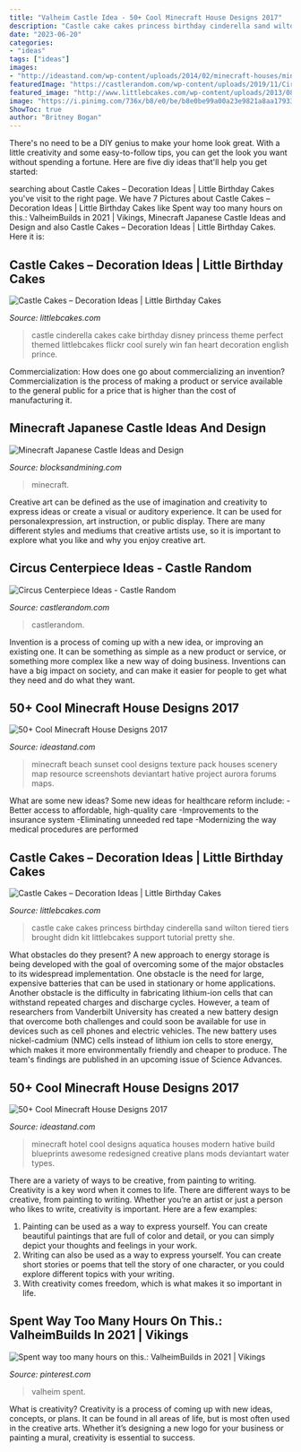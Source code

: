 ```yaml
---
title: "Valheim Castle Idea - 50+ Cool Minecraft House Designs 2017"
description: "Castle cake cakes princess birthday cinderella sand wilton tiered tiers brought didn kit littlebcakes support tutorial pretty she"
date: "2023-06-20"
categories:
- "ideas"
tags: ["ideas"]
images:
- "http://ideastand.com/wp-content/uploads/2014/02/minecraft-houses/minecraft-beach-sunset-36.jpg"
featuredImage: "https://castlerandom.com/wp-content/uploads/2019/11/Circus-Centerpiece-3.jpg"
featured_image: "http://www.littlebcakes.com/wp-content/uploads/2013/08/Cinderella-Castle-Cake.jpg"
image: "https://i.pinimg.com/736x/b8/e0/be/b8e0be99a00a23e9821a8aa179331e8a.jpg"
ShowToc: true
author: "Britney Bogan"
---
```



There's no need to be a DIY genius to make your home look great. With a little creativity and some easy-to-follow tips, you can get the look you want without spending a fortune. Here are five diy ideas that'll help you get started:  

	

		
searching about Castle Cakes – Decoration Ideas | Little Birthday Cakes you've visit to the right page. We have 7 Pictures about Castle Cakes – Decoration Ideas | Little Birthday Cakes like Spent way too many hours on this.: ValheimBuilds in 2021 | Vikings, Minecraft Japanese Castle Ideas and Design and also Castle Cakes – Decoration Ideas | Little Birthday Cakes. Here it is:
		
    
## Castle Cakes – Decoration Ideas | Little Birthday Cakes

<img loading=lazy src="http://www.littlebcakes.com/wp-content/uploads/2013/08/Cinderella-Castle-Cake.jpg" onerror="this.onerror=null;this.src='https://tse4.mm.bing.net/th?id=OIP.YSz5d4prMpC5GxNLJ7XF6gHaJ4&amp;pid=15.1';" alt="Castle Cakes – Decoration Ideas | Little Birthday Cakes">

_Source: littlebcakes.com_

>castle cinderella cakes cake birthday disney princess theme perfect themed littlebcakes flickr cool surely win fan heart decoration english prince. 

	

Commercialization: How does one go about commercializing an invention?
Commercialization is the process of making a product or service available to the general public for a price that is higher than the cost of manufacturing it.

    
## Minecraft Japanese Castle Ideas And Design

<img loading=lazy src="https://blocksandmining.com/wp-content/uploads/2020/11/Japanese_Castle-2048x989.jpg" onerror="this.onerror=null;this.src='https://tse3.mm.bing.net/th?id=OIP.kW1OQKXv4MHL6zowseNtBQHaDk&amp;pid=15.1';" alt="Minecraft Japanese Castle Ideas and Design">

_Source: blocksandmining.com_

>minecraft. 

	

Creative art can be defined as the use of imagination and creativity to express ideas or create a visual or auditory experience. It can be used for personalexpression, art instruction, or public display. There are many different styles and mediums that creative artists use, so it is important to explore what you like and why you enjoy creative art.

    
## Circus Centerpiece Ideas - Castle Random

<img loading=lazy src="https://castlerandom.com/wp-content/uploads/2019/11/Circus-Centerpiece-3.jpg" onerror="this.onerror=null;this.src='https://tse2.mm.bing.net/th?id=OIP.kjrhiVvk5gJ2rk4dJQnsVgHaLG&amp;pid=15.1';" alt="Circus Centerpiece Ideas - Castle Random">

_Source: castlerandom.com_

>castlerandom. 

	

Invention is a process of coming up with a new idea, or improving an existing one. It can be something as simple as a new product or service, or something more complex like a new way of doing business. Inventions can have a big impact on society, and can make it easier for people to get what they need and do what they want.

    
## 50+ Cool Minecraft House Designs 2017

<img loading=lazy src="http://ideastand.com/wp-content/uploads/2014/02/minecraft-houses/minecraft-beach-sunset-36.jpg" onerror="this.onerror=null;this.src='https://tse1.mm.bing.net/th?id=OIP.980uUvxUvjgFYrMcsDPMtwHaD8&amp;pid=15.1';" alt="50+ Cool Minecraft House Designs 2017">

_Source: ideastand.com_

>minecraft beach sunset cool designs texture pack houses scenery map resource screenshots deviantart hative project aurora forums maps. 

	

What are some new ideas?
Some new ideas for healthcare reform include: 
-Better access to affordable, high-quality care 
-Improvements to the insurance system 
-Eliminating unneeded red tape 
-Modernizing the way medical procedures are performed

    
## Castle Cakes – Decoration Ideas | Little Birthday Cakes

<img loading=lazy src="http://www.littlebcakes.com/wp-content/uploads/2013/08/Sand-Castle-Cake.jpg" onerror="this.onerror=null;this.src='https://tse3.mm.bing.net/th?id=OIP.Yiw9sbtaB4jN6TfoZGPHOQHaJ6&amp;pid=15.1';" alt="Castle Cakes – Decoration Ideas | Little Birthday Cakes">

_Source: littlebcakes.com_

>castle cake cakes princess birthday cinderella sand wilton tiered tiers brought didn kit littlebcakes support tutorial pretty she. 

	

What obstacles do they present?
A new approach to energy storage is being developed with the goal of overcoming some of the major obstacles to its widespread implementation. One obstacle is the need for large, expensive batteries that can be used in stationary or home applications. Another obstacle is the difficulty in fabricating lithium-ion cells that can withstand repeated charges and discharge cycles. However, a team of researchers from Vanderbilt University has created a new battery design that overcome both challenges and could soon be available for use in devices such as cell phones and electric vehicles. The new battery uses nickel-cadmium (NMC) cells instead of lithium ion cells to store energy, which makes it more environmentally friendly and cheaper to produce. The team's findings are published in an upcoming issue of Science Advances.

    
## 50+ Cool Minecraft House Designs 2017

<img loading=lazy src="http://ideastand.com/wp-content/uploads/2014/02/minecraft-houses/minecraft-aquatica-hotel-43.jpg" onerror="this.onerror=null;this.src='https://tse4.mm.bing.net/th?id=OIP.MfY2se3GDoY0RYCeSse6PwHaEL&amp;pid=15.1';" alt="50+ Cool Minecraft House Designs 2017">

_Source: ideastand.com_

>minecraft hotel cool designs aquatica houses modern hative build blueprints awesome redesigned creative plans mods deviantart water types. 

	

There are a variety of ways to be creative, from painting to writing.
Creativity is a key word when it comes to life. There are different ways to be creative, from painting to writing. Whether you’re an artist or just a person who likes to write, creativity is important. Here are a few examples: 
1. Painting can be used as a way to express yourself. You can create beautiful paintings that are full of color and detail, or you can simply depict your thoughts and feelings in your work. 
2. Writing can also be used as a way to express yourself. You can create short stories or poems that tell the story of one character, or you could explore different topics with your writing. 
3. With creativity comes freedom, which is what makes it so important in life.

    
## Spent Way Too Many Hours On This.: ValheimBuilds In 2021 | Vikings

<img loading=lazy src="https://i.pinimg.com/736x/b8/e0/be/b8e0be99a00a23e9821a8aa179331e8a.jpg" onerror="this.onerror=null;this.src='https://tse4.mm.bing.net/th?id=OIP.ab-BiDkgKs0Pbqj0hJYVywHaEK&amp;pid=15.1';" alt="Spent way too many hours on this.: ValheimBuilds in 2021 | Vikings">

_Source: pinterest.com_

>valheim spent. 

	

What is creativity?
Creativity is a process of coming up with new ideas, concepts, or plans. It can be found in all areas of life, but is most often used in the creative arts. Whether it’s designing a new logo for your business or painting a mural, creativity is essential to success.

